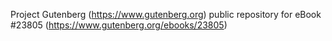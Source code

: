 Project Gutenberg (https://www.gutenberg.org) public repository for eBook #23805 (https://www.gutenberg.org/ebooks/23805)
